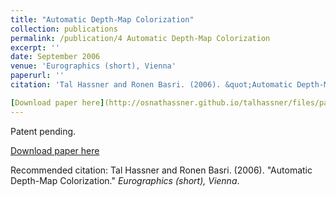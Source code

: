 ```yaml
---
title: "Automatic Depth-Map Colorization"
collection: publications
permalink: /publication/4 Automatic Depth-Map Colorization
excerpt: ''
date: September 2006
venue: 'Eurographics (short), Vienna'
paperurl: ''
citation: 'Tal Hassner and Ronen Basri. (2006). &quot;Automatic Depth-Map Colorization.&quot; <i>Eurographics (short), Vienna</i>.'

[Download paper here](http://osnathassner.github.io/talhassner/files/paper1.pdf)
---
```

Patent pending.

[Download paper here](http://osnathassner.github.io/talhassner/files/paper1.pdf)

Recommended citation: Tal Hassner and Ronen Basri. (2006). "Automatic Depth-Map Colorization." <i>Eurographics (short), Vienna</i>.
